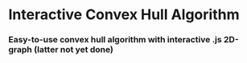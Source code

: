 # Interactive Convex Hull Algorithm

### Easy-to-use convex hull algorithm with interactive .js 2D-graph (latter not yet done)